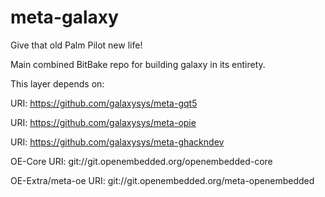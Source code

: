 # meta-galaxy
Give that old Palm Pilot new life!

Main combined BitBake repo for building galaxy in its entirety.

This layer depends on:

URI: https://github.com/galaxysys/meta-gqt5

URI: https://github.com/galaxysys/meta-opie

URI: https://github.com/galaxysys/meta-ghackndev

OE-Core URI: git://git.openembedded.org/openembedded-core

OE-Extra/meta-oe URI: git://git.openembedded.org/meta-openembedded
